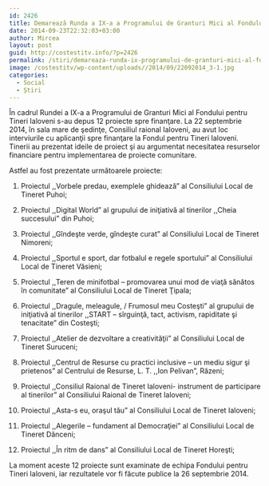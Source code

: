 ```yaml
---
id: 2426
title: Demarează Runda a IX-a a Programului de Granturi Mici al Fondului pentru Tineri Ialoveni
date: 2014-09-23T22:32:03+03:00
author: Mircea
layout: post
guid: http://costestitv.info/?p=2426
permalink: /stiri/demareaza-runda-ix-programului-de-granturi-mici-al-fondului-pentru-tineri-ialoveni/
image: /costestitv/wp-content/uploads//2014/09/22092014_3-1.jpg
categories:
  - Social
  - Știri
---
```

În cadrul Rundei a IX-a a Programului de Granturi Mici al Fondului pentru Tineri Ialoveni s-au depus 12 proiecte spre finanţare. <!--more-->La 22 septembrie 2014, în sala mare de şedinţe, Consiliul raional Ialoveni, au avut loc interviurile cu aplicanţii spre finanţare la Fondul pentru Tineri Ialoveni. Tinerii au prezentat ideile de proiect şi au argumentat necesitatea resurselor financiare pentru implementarea de proiecte comunitare.

Astfel au fost prezentate următoarele proiecte:

1. Proiectul ,,Vorbele predau, exemplele ghidează&#8221; al Consiliului Local de Tineret Puhoi;

2. Proiectul ,,Digital World&#8221; al grupului de iniţiativă al tinerilor ,,Cheia succesului&#8221; din Puhoi;

3. Proiectul ,,Gîndeşte verde, gîndeşte curat&#8221; al Consiliului Local de Tineret Nimoreni;

4. Proiectul ,,Sportul e sport, dar fotbalul e regele sportului&#8221; al Consiliului Local de Tineret Văsieni;

5. Proiectul ,,Teren de minifotbal – promovarea unui mod de viaţă sănătos în comunitate&#8221; al Consiliului Local de Tineret Ţipala;

6. Proiectul ,,Dragule, meleagule, / Frumosul meu Costeşti&#8221; al grupului de iniţiativă al tinerilor ,,START – sîrguinţă, tact, activism, rapiditate şi tenacitate&#8221; din Costeşti;

7. Proiectul ,,Atelier de dezvoltare a creativităţii&#8221; al Consiliului Local de Tineret Suruceni;

8. Proiectul ,,Centrul de Resurse cu practici inclusive – un mediu sigur şi prietenos&#8221; al Centrului de Resurse, L. T. ,,Ion Pelivan&#8221;, Răzeni;

9. Proiectul ,,Consiliul Raional de Tineret Ialoveni- instrument de participare al tinerilor&#8221; al Consiliului Raional de Tineret Ialoveni;

10. Proiectul ,,Asta-s eu, oraşul tău&#8221; al Consiliului Local de Tineret Ialoveni;

11. Proiectul ,,Alegerile – fundament al Democraţiei&#8221; al Consiliului Local de Tineret Dănceni;

12. Proiectul ,,În ritm de dans&#8221; al Consiliului Local de Tineret Horeşti;

La moment aceste 12 proiecte sunt examinate de echipa Fondului pentru Tineri Ialoveni, iar rezultatele vor fi făcute publice la 26 septembrie 2014.